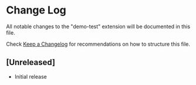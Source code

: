 # Change Log

All notable changes to the "demo-test" extension will be documented in this file.

Check [Keep a Changelog](http://keepachangelog.com/) for recommendations on how to structure this file.

## [Unreleased]

- Initial release